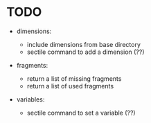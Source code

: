 # TODO

- dimensions:
  -   include dimensions from base directory
  -   sectile command to add a dimension  (??)

- fragments:
  -   return a list of missing fragments
  -   return a list of used fragments

- variables:
  -   sectile command to set a variable   (??)
